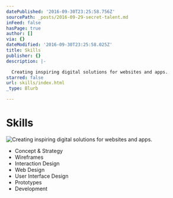 ```yaml
---
datePublished: '2016-09-30T23:25:58.756Z'
sourcePath: _posts/2016-09-29-secret-talent.md
inFeed: false
hasPage: true
author: []
via: {}
dateModified: '2016-09-30T23:25:58.025Z'
title: Skills
publisher: {}
description: |-

  Creating inspiring digital solutions for websites and apps. 
starred: false
url: skills/index.html
_type: Blurb

---
```

# Skills
![
Creating inspiring digital solutions for websites and apps. ](https://the-grid-user-content.s3-us-west-2.amazonaws.com/5c4e1b00-2ba0-48fd-9364-cba9d8472087.gif)

* Concept & Strategy
* Wireframes
* Interaction Design
* Web Design
* User Interface Design
* Prototypes
* Development